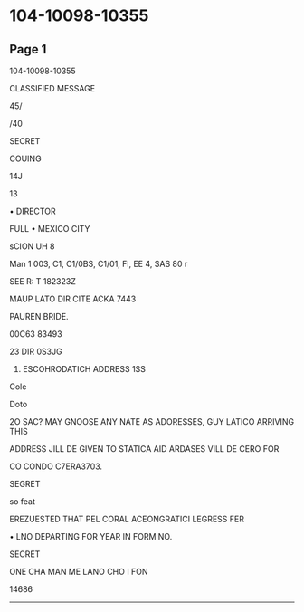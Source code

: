 # 104-10098-10355

## Page 1

104-10098-10355

CLASSIFIED MESSAGE

45/

/40

SECRET

COUING

14J

13

• DIRECTOR

FULL • MEXICO CITY

sCION UH 8

Man 1 003, C1, C1/0BS, C1/01, Fl, EE 4, SAS 80 r

SEE R: T 182323Z

MAUP LATO DIR CITE ACKA 7443

PAUREN BRIDE.

00C63 83493

23 DIR 0S3JG

1. ESCOHRODATICH ADDRESS 1SS

Cole

Doto

2O SAC? MAY GNOOSE ANY NATE AS ADORESSES, GUY LATICO ARRIVING THIS

ADDRESS JILL DE GIVEN TO STATICA AID ARDASES VILL DE CERO FOR

CO CONDO C7ERA3703.

SEGRET

so feat

EREZUESTED THAT PEL CORAL ACEONGRATICI LEGRESS FER

• LNO DEPARTING FOR YEAR IN FORMINO.

SECRET

ONE CHA MAN ME LANO CHO I FON

14686

---

